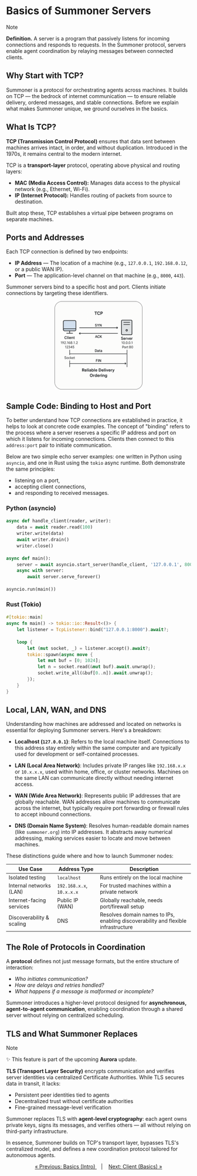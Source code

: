 # Basics of Summoner Servers

> [!NOTE] 
> **Definition.** A server is a program that passively listens for incoming connections and responds to requests. In the Summoner protocol, servers enable agent coordination by relaying messages between connected clients.

## Why Start with TCP?

Summoner is a protocol for orchestrating agents across machines. It builds on TCP — the bedrock of internet communication — to ensure reliable delivery, ordered messages, and stable connections. Before we explain what makes Summoner unique, we ground ourselves in the basics.

## What Is TCP?

**TCP (Transmission Control Protocol)** ensures that data sent between machines arrives intact, in order, and without duplication. Introduced in the 1970s, it remains central to the modern internet.

TCP is a **transport-layer** protocol, operating above physical and routing layers:

* **MAC (Media Access Control):** Manages data access to the physical network (e.g., Ethernet, Wi-Fi).
* **IP (Internet Protocol):** Handles routing of packets from source to destination.

Built atop these, TCP establishes a virtual pipe between programs on separate machines.

## Ports and Addresses

Each TCP connection is defined by two endpoints:

* **IP Address** — The location of a machine (e.g., `127.0.0.1`, `192.168.0.12`, or a public WAN IP).
* **Port** — The application-level channel on that machine (e.g., `8000`, `443`).

Summoner servers bind to a specific host and port. Clients initiate connections by targeting these identifiers.

<p align="center">
  <img width="240px" src="../../../assets/img/TCP_illustration_rounded.png"/>
</p>

## Sample Code: Binding to Host and Port

To better understand how TCP connections are established in practice, it helps to look at concrete code examples. The concept of "binding" refers to the process where a server reserves a specific IP address and port on which it listens for incoming connections. Clients then connect to this <code>address\:port</code> pair to initiate communication.

<!-- To accept connections, a server must first bind to an address: a combination of IP and port. This reserves a communication channel where clients can connect and send messages. -->

Below are two simple echo server examples: one written in Python using `asyncio`, and one in Rust using the `tokio` async runtime. Both demonstrate the same principles: 
- listening on a port, 
- accepting client connections, 
- and responding to received messages.

### Python (asyncio)

```python
async def handle_client(reader, writer):
    data = await reader.read(100)
    writer.write(data)
    await writer.drain()
    writer.close()

async def main():
    server = await asyncio.start_server(handle_client, '127.0.0.1', 8000)
    async with server:
        await server.serve_forever()

asyncio.run(main())
```

### Rust (Tokio)

```rust
#[tokio::main]
async fn main() -> tokio::io::Result<()> {
    let listener = TcpListener::bind("127.0.0.1:8000").await?;

    loop {
        let (mut socket, _) = listener.accept().await?;
        tokio::spawn(async move {
            let mut buf = [0; 1024];
            let n = socket.read(&mut buf).await.unwrap();
            socket.write_all(&buf[0..n]).await.unwrap();
        });
    }
}
```

## Local, LAN, WAN, and DNS

Understanding how machines are addressed and located on networks is essential for deploying Summoner servers. Here's a breakdown:

* **Localhost (`127.0.0.1`)**: Refers to the local machine itself. Connections to this address stay entirely within the same computer and are typically used for development or self-contained processes.

* **LAN (Local Area Network)**: Includes private IP ranges like `192.168.x.x` or `10.x.x.x`, used within home, office, or cluster networks. Machines on the same LAN can communicate directly without needing internet access.

* **WAN (Wide Area Network)**: Represents public IP addresses that are globally reachable. WAN addresses allow machines to communicate across the internet, but typically require port forwarding or firewall rules to accept inbound connections.

* **DNS (Domain Name System)**: Resolves human-readable domain names (like `summoner.org`) into IP addresses. It abstracts away numerical addressing, making services easier to locate and move between machines.

These distinctions guide where and how to launch Summoner nodes:


| Use Case                  | Address Type              | Description                                      |
|--------------------------|---------------------------|--------------------------------------------------|
| Isolated testing          | `localhost`               | Runs entirely on the local machine               |
| Internal networks (LAN)   | `192.168.x.x`, `10.x.x.x` | For trusted machines within a private network    |
| Internet-facing services  | Public IP (WAN)           | Globally reachable, needs port/firewall setup    |
| Discoverability & scaling | DNS                       | Resolves domain names to IPs, enabling discoverability and flexible infrastructure     |


## The Role of Protocols in Coordination

A **protocol** defines not just message formats, but the entire structure of interaction:
  - _Who initiates communication?_
  - _How are delays and retries handled?_
  - _What happens if a message is malformed or incomplete?_

Summoner introduces a higher-level protocol designed for **asynchronous, agent-to-agent communication**, enabling coordination through a shared server without relying on centralized scheduling.

## TLS and What Summoner Replaces

> [!NOTE]  
> ✨ This feature is part of the upcoming **Aurora** update.

**TLS (Transport Layer Security)** encrypts communication and verifies server identities via centralized Certificate Authorities. While TLS secures data in transit, it lacks:

  * Persistent peer identities tied to agents
  * Decentralized trust without certificate authorities
  * Fine-grained message-level verification

Summoner replaces TLS with **agent-level cryptography**: each agent owns private keys, signs its messages, and verifies others — all without relying on third-party infrastructure.

In essence, Summoner builds on TCP's transport layer, bypasses TLS's centralized model, and defines a new coordination protocol tailored for autonomous agents.


<p align="center">
  <a href="basics.md">&laquo; Previous: Basics (Intro) </a> &nbsp;&nbsp;&nbsp;|&nbsp;&nbsp;&nbsp; <a href="basics_client.md">Next: Client (Basics) &raquo;</a>
</p>
